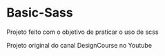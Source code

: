 # Basic-Sass
Projeto feito com o objetivo de praticar o uso de scss

Projeto original do canal DesignCourse no Youtube
